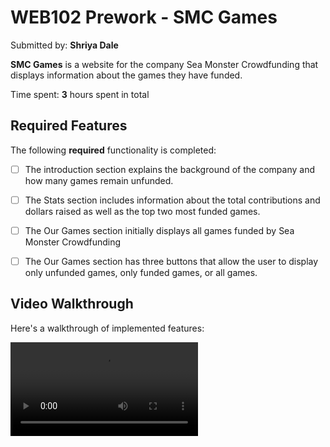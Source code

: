 # WEB102 Prework - **SMC Games**

Submitted by: **Shriya Dale**

**SMC Games** is a website for the company Sea Monster Crowdfunding that displays information about the games they have funded.

Time spent: **3** hours spent in total

## Required Features

The following **required** functionality is completed:

* [ ] The introduction section explains the background of the company and how many games remain unfunded.
* [ ] The Stats section includes information about the total contributions and dollars raised as well as the top two most funded games.
* [ ] The Our Games section initially displays all games funded by Sea Monster Crowdfunding
* [ ] The Our Games section has three buttons that allow the user to display only unfunded games, only funded games, or all games.


## Video Walkthrough

Here's a walkthrough of implemented features:

<video src='https://drive.google.com/file/d/1mVlLFna7nld1U-pDmcC7vD5gDgea4x20/view?usp=sharing' title='Video Walkthrough' width='' alt='Video Walkthrough' />

## Notes

The main challenges with the prework was ambguity with the keys (sometimes I would have the right key, but I needed to format it in a certain way to unlock the PDF).

## License

    Copyright [yyyy] [name of copyright owner]

    Licensed under the Apache License, Version 2.0 (the "License");
    you may not use this file except in compliance with the License.
    You may obtain a copy of the License at

        http://www.apache.org/licenses/LICENSE-2.0

    Unless required by applicable law or agreed to in writing, software
    distributed under the License is distributed on an "AS IS" BASIS,
    WITHOUT WARRANTIES OR CONDITIONS OF ANY KIND, either express or implied.
    See the License for the specific language governing permissions and
    limitations under the License.
